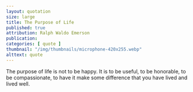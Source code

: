 ```yaml
---
layout: quotation
size: large
title: The Purpose of Life
published: true
attribution: Ralph Waldo Emerson
publication: 
categories: [ quote ]
thumbnail: "/img/thumbnails/microphone-420x255.webp"
alttext: quote
---
```


The purpose of life is not to be happy. It is to be useful, to be 
honorable, to be compassionate, to have it make some difference that 
you have lived and lived well.